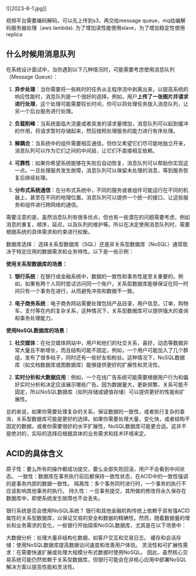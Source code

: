 ![[2023-6-1.jpg]]

视频平台需要编码解码，可以先上传到s3，再交给message queue，mq给编解码服务器处理（aws lambda). 为了增加读性能使用slave，为了增加稳定性使用replica

## 什么时候用消息队列
在系统设计面试中，当你遇到以下几种情况时，可能需要考虑使用消息队列（Message Queue）：

1. **异步处理**：当你需要将一些耗时的任务从主程序流中剥离出来，以提高系统的响应性能时，消息队列是一个很好的选择。例如，用户**上传了一张图片并请求进行处理**，这个处理可能需要较长时间，你可以将处理任务放入消息队列，让另一个后台服务进行处理。

2. **负载削峰**：当系统面临大流量或者突发的请求量增加，消息队列可以起到缓冲的作用，将请求暂时存储起来，然后按照处理服务的能力进行有序处理。

3. **解耦合**：当系统中的组件需要相互通信，但你又希望它们尽可能地独立开来，消息队列可以作为它们之间的中间层，让它们不直接相互依赖。

4. **可靠性**：如果你希望系统能够在失败后自动恢复，消息队列可以帮助你实现这一点。一旦处理服务发生故障，消息队列可以保留未处理的消息，等到服务恢复后继续处理。

5. **分布式系统通信**：在分布式系统中，不同的服务或者组件可能运行在不同的机器上，甚至在不同的地理位置。消息队列可以提供一个统一的接口，让这些服务和组件进行跨网络的通信。

需要注意的是，虽然消息队列有很多优点，但也有一些潜在的问题需要考虑，例如消息的重复，顺序，延迟，以及队列的维护等。所以在决定使用消息队列时，需要根据系统的具体需求和约束进行权衡。

数据库选择：
选择关系型数据库（SQL）还是非关系型数据库（NoSQL）通常取决于特定应用的数据需求和业务特性。以下是一些示例：

**使用关系型数据库的场景：**

1. **银行系统**：在银行或金融系统中，数据的一致性和事务性是至关重要的。例如，如果有两个人同时尝试访问同一个账户，关系型数据库能够保证在同一时间只有一个事务在进行，从而避免冲突和数据不一致。

2. **电子商务系统**：电子商务网站需要处理包括产品目录，用户信息，订单，购物车，支付等在内的复杂关系，这种情况下，关系型数据库可以提供强大的查询和事务处理能力。

**使用NoSQL数据库的场景：**

1. **社交媒体**：在社交媒体网站中，用户和他们的社交关系，喜好，动态等数据非常大量且不断增长，而且结构可能不固定。例如，一个用户可能加入了几个群组，发布了很多帖子，同时还有一些好友和粉丝。这种情况下，NoSQL数据库（如文档数据库或图数据库）能够提供更好的扩展性和灵活性。

2. **实时分析和大数据应用**：例如，一个在线广告系统可能需要根据用户行为和偏好实时分析和决定应该展示哪些广告。因为数据量大，更新频繁，关系可能不固定，所以NoSQL数据库（如列存储或键值存储）可以提供更好的性能和扩展性。

总的来说，如果你需要处理复杂的关系，保证数据的一致性，或者执行复杂的查询，关系型数据库可能是更好的选择。如果你需要处理大量，变化快，或者结构不固定的数据，或者你需要很好的水平扩展性，NoSQL数据库可能更合适。这并不是绝对的，实际的选择应根据具体的业务需求和技术环境来定。



## ACID的具体含义
原子性：要么所有的操作都成功提交，要么全部失败回滚，用户不会看到中间状态。
一致性：数据库在事务执行前后都保持一致性状态，在ACID中的一致性强调的是事务内部的数据一致性。
隔离性：多个事务同时进行时，一个事务的执行不应该影响其他事务的执行。
持久性：一旦事务提交，其所做的修改将永久保存在数据库中，即使系统发生故障也不会丢失。




银行系统是否会使用NoSQL系统？
银行和其他金融机构传统上依赖于具有强ACID属性的关系型数据库，以保证交易的安全和数据的精确性。然而，随着数据量的增长和业务需求的变化，一些银行开始探索NoSQL数据库，尤其是在以下场景中：

大数据分析：处理大量非结构化数据，如客户交互和交易日志。
缓存和会话存储：使用NoSQL数据库提高数据访问速度和改善用户体验。
灵活性和可扩展性需求：在需要快速扩展或处理大规模分布式数据时使用NoSQL。
因此，虽然核心交易系统可能仍然依赖于关系型数据库，但银行可能会在非核心应用中部署NoSQL解决方案以提高性能和灵活性。

